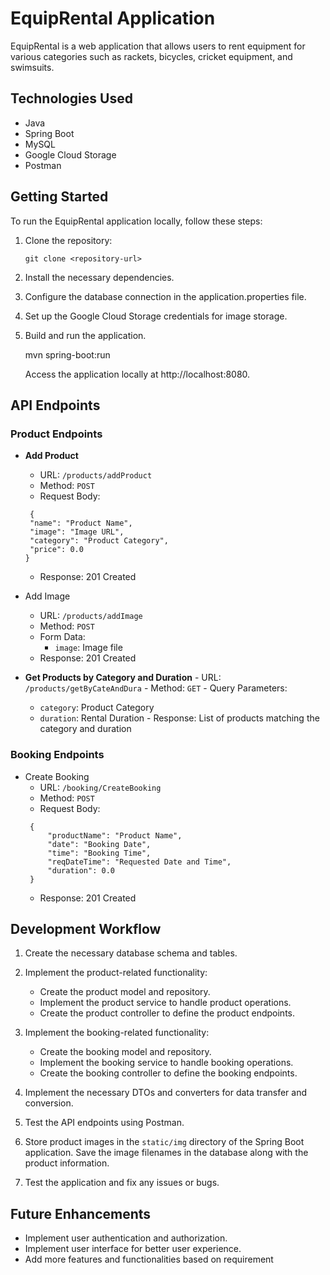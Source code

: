 # EquipRental Application

EquipRental is a web application that allows users to rent equipment for various categories such as rackets, bicycles, cricket equipment, and swimsuits.

## Technologies Used

- Java
- Spring Boot
- MySQL
- Google Cloud Storage
- Postman

## Getting Started

To run the EquipRental application locally, follow these steps:


1. Clone the repository:

       git clone <repository-url> 

2. Install the necessary dependencies.

3. Configure the database connection in the application.properties file.

4. Set up the Google Cloud Storage credentials for image storage.

5. Build and run the application.

   mvn spring-boot:run

   Access the application locally at http://localhost:8080.

## API Endpoints
### Product Endpoints

- **Add Product**
    - URL: `/products/addProduct`
    - Method: `POST`
    - Request Body:

  ```
   {
   "name": "Product Name",
   "image": "Image URL",
   "category": "Product Category",
   "price": 0.0
  }
  ```
    - Response: 201 Created


- Add Image
    - URL: `/products/addImage`
    - Method: `POST`
    - Form Data:
        - `image`: Image file
    - Response: 201 Created


-    **Get Products by Category and Duration**
    -   URL: `/products/getByCateAndDura`
    -   Method: `GET`
    -   Query Parameters:
        -   `category`: Product Category
        -   `duration`: Rental Duration
    -   Response: List of products matching the category and duration

### Booking Endpoints

- Create Booking
    -   URL: `/booking/CreateBooking`
    -   Method: `POST`
    -   Request Body:
   ```
    {
        "productName": "Product Name",
        "date": "Booking Date",
        "time": "Booking Time",
        "reqDateTime": "Requested Date and Time",
        "duration": 0.0
    }
   ```
    - Response: 201 Created

## Development Workflow

1. Create the necessary database schema and tables.

2. Implement the product-related functionality:
    -   Create the product model and repository.
    -   Implement the product service to handle product operations.
    -   Create the product controller to define the product endpoints.

3. Implement the booking-related functionality:
    -   Create the booking model and repository.
    -   Implement the booking service to handle booking operations.
    -   Create the booking controller to define the booking endpoints.

4. Implement the necessary DTOs and converters for data transfer and conversion.

5. Test the API endpoints using Postman.

6. Store product images in the `static/img` directory of the Spring Boot application. Save the image filenames in the database along with the product information.
7. Test the application and fix any issues or bugs.

## Future Enhancements

-  Implement user authentication and authorization.
-  Implement user interface for better user experience.
-  Add more features and functionalities based on requirement